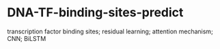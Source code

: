 # DNA-TF-binding-sites-predict
transcription factor binding sites; residual learning; attention mechanism; CNN; BiLSTM
